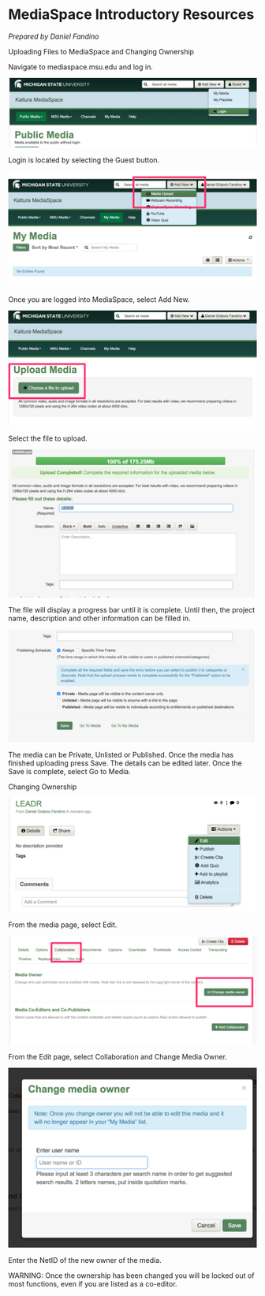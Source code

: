 # MediaSpace Introductory Resources
_Prepared by Daniel Fandino_

Uploading Files to MediaSpace and Changing Ownership

Navigate to mediaspace.msu.edu and log in. 

![](images/MediaSpace01.png?raw=true)

Login is located by selecting the Guest button.

![](images/MediaSpace02.png?raw=true) 

Once you are logged into MediaSpace, select Add New.

![](images/MediaSpace03.png?raw=true)
 
Select the file to upload.

![](images/MediaSpace04.png?raw=true)

The file will display a progress bar until it is complete. Until then, the project name, description and other information can be filled in.

![](images/MediaSpace05.png?raw=true)

The media can be Private, Unlisted or Published. Once the media has finished uploading press Save. The details can be edited later. Once the Save is complete, select Go to Media.

Changing Ownership

![](images/MediaSpace06.png?raw=true)

From the media page, select Edit.

![](images/MediaSpace07.png?raw=true)
 
From the Edit page, select Collaboration and Change Media Owner.

![](images/MediaSpace08.png?raw=true)

Enter the NetID of the new owner of the media. 

WARNING: Once the ownership has been changed you will be locked out of most functions, even if you are listed as a co-editor.

